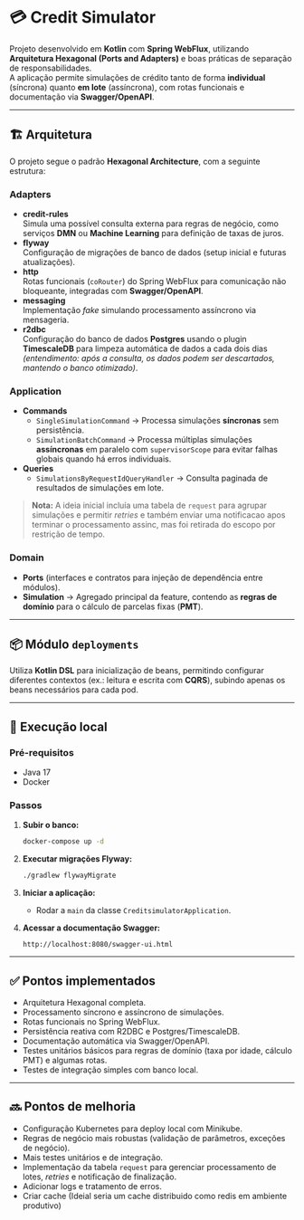 # 💳 Credit Simulator

Projeto desenvolvido em **Kotlin** com **Spring WebFlux**, utilizando **Arquitetura Hexagonal (Ports and Adapters)** e boas práticas de separação de responsabilidades.  
A aplicação permite simulações de crédito tanto de forma **individual** (síncrona) quanto **em lote** (assíncrona), com rotas funcionais e documentação via **Swagger/OpenAPI**.

---

## 🏗 Arquitetura

O projeto segue o padrão **Hexagonal Architecture**, com a seguinte estrutura:

### **Adapters**
- **credit-rules**  
  Simula uma possível consulta externa para regras de negócio, como serviços **DMN** ou **Machine Learning** para definição de taxas de juros.
- **flyway**  
  Configuração de migrações de banco de dados (setup inicial e futuras atualizações).
- **http**  
  Rotas funcionais (`coRouter`) do Spring WebFlux para comunicação não bloqueante, integradas com **Swagger/OpenAPI**.
- **messaging**  
  Implementação *fake* simulando processamento assíncrono via mensageria.
- **r2dbc**  
  Configuração do banco de dados **Postgres** usando o plugin **TimescaleDB** para limpeza automática de dados a cada dois dias  
  *(entendimento: após a consulta, os dados podem ser descartados, mantendo o banco otimizado)*.

### **Application**
- **Commands**
    - `SingleSimulationCommand` → Processa simulações **síncronas** sem persistência.
    - `SimulationBatchCommand` → Processa múltiplas simulações **assíncronas** em paralelo com `supervisorScope` para evitar falhas globais quando há erros individuais.
- **Queries**
    - `SimulationsByRequestIdQueryHandler` → Consulta paginada de resultados de simulações em lote.

> **Nota:** A ideia inicial incluía uma tabela de `request` para agrupar simulações e permitir *retries* e também enviar uma notificacao apos terminar o processamento assinc, mas foi retirada do escopo por restrição de tempo.

### **Domain**
- **Ports** (interfaces e contratos para injeção de dependência entre módulos).
- **Simulation** → Agregado principal da feature, contendo as **regras de domínio** para o cálculo de parcelas fixas (**PMT**).

---

## 📦 Módulo `deployments`
Utiliza **Kotlin DSL** para inicialização de beans, permitindo configurar diferentes contextos (ex.: leitura e escrita com **CQRS**), subindo apenas os beans necessários para cada pod.

---

## 🚀 Execução local

### **Pré-requisitos**
- Java 17
- Docker

### **Passos**
1. **Subir o banco:**
   ```bash
   docker-compose up -d
   ```
2. **Executar migrações Flyway:**
   ```bash
   ./gradlew flywayMigrate
   ```
3. **Iniciar a aplicação:**
    - Rodar a `main` da classe `CreditsimulatorApplication`.

4. **Acessar a documentação Swagger:**
   ```
   http://localhost:8080/swagger-ui.html
   ```

---

## ✅ Pontos implementados
- Arquitetura Hexagonal completa.
- Processamento síncrono e assíncrono de simulações.
- Rotas funcionais no Spring WebFlux.
- Persistência reativa com R2DBC e Postgres/TimescaleDB.
- Documentação automática via Swagger/OpenAPI.
- Testes unitários básicos para regras de domínio (taxa por idade, cálculo PMT) e algumas rotas.
- Testes de integração simples com banco local.

---

## 🔜 Pontos de melhoria
- Configuração Kubernetes para deploy local com Minikube.
- Regras de negócio mais robustas (validação de parâmetros, exceções de negócio).
- Mais testes unitários e de integração.
- Implementação da tabela `request` para gerenciar processamento de lotes, *retries* e notificação de finalização.
- Adicionar logs e tratamento de erros.
- Criar cache (Ideial seria um cache distribuido como redis em ambiente produtivo)